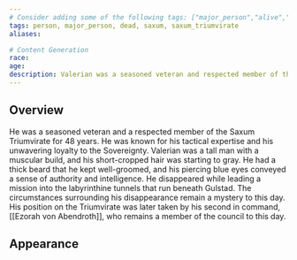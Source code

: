 ```yaml
---
# Consider adding some of the following tags: ["major_person","alive","dead"]
tags: person, major_person, dead, saxum, saxum_triumvirate
aliases:

# Content Generation
race:
age:
description: Valerian was a seasoned veteran and respected member of the Saxum Triumvirate for 48 years. He was known for his tactical expertise and his unwavering loyalty to the Sovereignty.
---
```

## Overview
He was a seasoned veteran and a respected member of the Saxum Triumvirate for 48 years. He was known for his tactical expertise and his unwavering loyalty to the Sovereignty. Valerian was a tall man with a muscular build, and his short-cropped hair was starting to gray. He had a thick beard that he kept well-groomed, and his piercing blue eyes conveyed a sense of authority and intelligence. He disappeared while leading a mission into the labyrinthine tunnels that run beneath Gulstad. The circumstances surrounding his disappearance remain a mystery to this day. His position on the Triumvirate was later taken by his second in command, [[Ezorah von Abendroth]], who remains a member of the council to this day.
## Appearance
